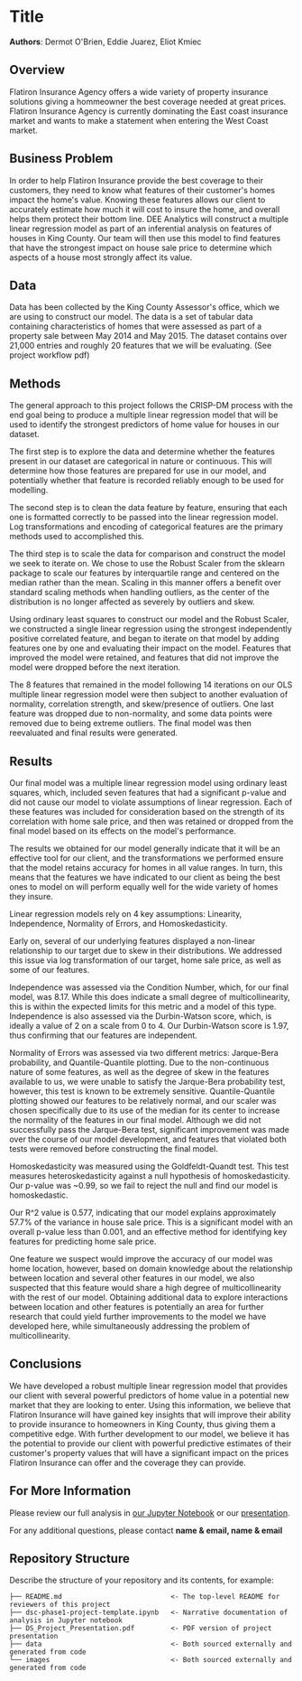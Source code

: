 # Title

**Authors**: Dermot O'Brien, Eddie Juarez, Eliot Kmiec

## Overview

Flatiron Insurance Agency offers a wide variety of property insurance solutions giving a hommeowner the best coverage needed at great prices. Flatiron Insurance Agency is currently dominating the East coast insurance market and wants to make a statement when entering the West Coast market.

## Business Problem

In order to help Flatiron Insurance provide the best coverage to their customers, they need to know what features of their customer's homes impact the home's value. Knowing these features allows our client to accurately estimate how much it will cost to insure the home, and overall helps them protect their bottom line. DEE Analytics will construct a multiple linear regression model as part of an inferential analysis on features of houses in King County. Our team will then use this model to find features that have the strongest impact on house sale price to determine which aspects of a house most strongly affect its value.

## Data

Data has been collected by the King County Assessor's office, which we are using to construct our model. The data is a set of tabular data containing characteristics of homes that were assessed as part of a property sale between May 2014 and May 2015. The dataset contains over 21,000 entries and roughly 20 features that we will be evaluating. (See project workflow pdf)

## Methods

The general approach to this project follows the CRISP-DM process with the end goal being to produce a multiple linear regression model that will be used to identify the strongest predictors of home value for houses in our dataset. 

The first step is to explore the data and determine whether the features present in our dataset are categorical in nature or continuous. This will determine how those features are prepared for use in our model, and potentially whether that feature is recorded reliably enough to be used for modelling. 

The second step is to clean the data feature by feature, ensuring that each one is formatted correctly to be passed into the linear regression model. Log transformations and encoding of categorical features are the primary methods used to accomplished this. 

The third step is to scale the data for comparison and construct the model we seek to iterate on. We chose to use the Robust Scaler from the sklearn package to scale our features by interquartile range and centered on the median rather than the mean. Scaling in this manner offers a benefit over standard scaling methods when handling outliers, as the center of the distribution is no longer affected as severely by outliers and skew. 

Using ordinary least squares to construct our model and the Robust Scaler, we constructed a single linear regression using the strongest independently positive correlated feature, and began to iterate on that model by adding features one by one and evaluating their impact on the model. Features that improved the model were retained, and features that did not improve the model were dropped before the next iteration. 

The 8 features that remained in the model following 14 iterations on our OLS multiple linear regression model were then subject to another evaluation of normality, correlation strength, and skew/presence of outliers. One last feature was dropped due to non-normality, and some data points were removed due to being extreme outliers. The final model was then reevaluated and final results were generated.

## Results

Our final model was a multiple linear regression model using ordinary least squares, which, included seven features that had a significant p-value and did not cause our model to violate assumptions of linear regression. Each of these features was included for consideration based on the strength of its correlation with home sale price, and then was retained or dropped from the final model based on its effects on the model's performance.

The results we obtained for our model generally indicate that it will be an effective tool for our client, and the transformations we performed ensure that the model retains accuracy for homes in all value ranges. In turn, this means that the features we have indicated to our client as being the best ones to model on will perform equally well for the wide variety of homes they insure.

Linear regression models rely on 4 key assumptions: Linearity, Independence, Normality of Errors, and Homoskedasticity.

Early on, several of our underlying features displayed a non-linear relationship to our target due to skew in their distributions. We addressed this issue via log transformation of our target, home sale price, as well as some of our features.

Independence was assessed via the Condition Number, which, for our final model, was 8.17. While this does indicate a small degree of multicollinearity, this is within the expected limits for this metric and a model of this type. Independence is also assessed via the Durbin-Watson score, which, is ideally a value of 2 on a scale from 0 to 4. Our Durbin-Watson score is 1.97, thus confirming that our features are independent.

Normality of Errors was assessed via two different metrics: Jarque-Bera probability, and Quantile-Quantile plotting. Due to the non-continuous nature of some features, as well as the degree of skew in the features available to us, we were unable to satisfy the Jarque-Bera probability test, however, this test is known to be extremely sensitive. Quantile-Quantile plotting showed our features to be relatively normal, and our scaler was chosen specifically due to its use of the median for its center to increase the normality of the features in our final model. Although we did not successfully pass the Jarque-Bera test, significant improvement was made over the course of our model development, and features that violated both tests were removed before constructing the final model.

Homoskedasticity was measured using the Goldfeldt-Quandt test. This test measures heteroskedasticity against a null hypothesis of homoskedasticity. Our p-value was ~0.99, so we fail to reject the null and find our model is homoskedastic.

Our R^2 value is 0.577, indicating that our model explains approximately 57.7% of the variance in house sale price. This is a significant model with an overall p-value less than 0.001, and an effective method for identifying key features for predicting home sale price.

One feature we suspect would improve the accuracy of our model was home location, however, based on domain knowledge about the relationship between location and several other features in our model, we also suspected that this feature would share a high degree of multicollinearity with the rest of our model. Obtaining additional data to explore interactions between location and other features is potentially an area for further research that could yield further improvements to the model we have developed here, while simultaneously addressing the problem of multicollinearity.

## Conclusions

We have developed a robust multiple linear regression model that provides our client with several powerful predictors of home value in a potential new market that they are looking to enter. Using this information, we believe that Flatiron Insurance will have gained key insights that will improve their ability to provide insurance to homeowners in King County, thus giving them a competitive edge. With further development to our model, we believe it has the potential to provide our client with powerful predictive estimates of their customer's property values that will have a significant impact on the prices Flatiron Insurance can offer and the coverage they can provide.

## For More Information

Please review our full analysis in [our Jupyter Notebook](./dsc-phase1-project-template.ipynb) or our [presentation](./DS_Project_Presentation.pdf).

For any additional questions, please contact **name & email, name & email**

## Repository Structure

Describe the structure of your repository and its contents, for example:

```
├── README.md                           <- The top-level README for reviewers of this project
├── dsc-phase1-project-template.ipynb   <- Narrative documentation of analysis in Jupyter notebook
├── DS_Project_Presentation.pdf         <- PDF version of project presentation
├── data                                <- Both sourced externally and generated from code
└── images                              <- Both sourced externally and generated from code
```
